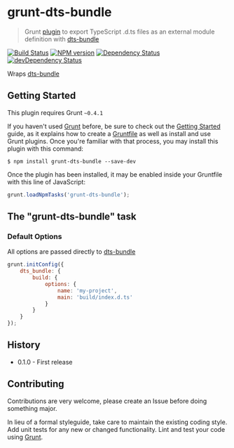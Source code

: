 # grunt-dts-bundle

> Grunt [plugin](http://gruntjs.com/) to export TypeScript .d.ts files as an external module definition with [dts-bundle](https://github.com/grunt-ts/dts-bundle)

[![Build Status](https://secure.travis-ci.org/grunt-ts/grunt-dts-bundle.svg?branch=master)](http://travis-ci.org/grunt-ts/grunt-dts-bundle) [![NPM version](https://badge.fury.io/js/grunt-dts-bundle.svg)](http://badge.fury.io/js/grunt-dts-bundle) [![Dependency Status](https://david-dm.org/grunt-ts/grunt-dts-bundle.svg)](https://david-dm.org/grunt-ts/grunt-dts-bundle) [![devDependency Status](https://david-dm.org/grunt-ts/grunt-dts-bundle/dev-status.svg)](https://david-dm.org/grunt-ts/grunt-dts-bundle#info=devDependencies)

Wraps [dts-bundle](https://github.com/grunt-ts/dts-bundle)

## Getting Started
This plugin requires Grunt `~0.4.1`

If you haven't used [Grunt](http://gruntjs.com/) before, be sure to check out the [Getting Started](http://gruntjs.com/getting-started) guide, as it explains how to create a [Gruntfile](http://gruntjs.com/sample-gruntfile) as well as install and use Grunt plugins. Once you're familiar with that process, you may install this plugin with this command:

```shell
$ npm install grunt-dts-bundle --save-dev
```

Once the plugin has been installed, it may be enabled inside your Gruntfile with this line of JavaScript:

```js
grunt.loadNpmTasks('grunt-dts-bundle');
```

## The "grunt-dts-bundle" task

### Default Options

All options are passed directly to [dts-bundle](https://github.com/grunt-ts/dts-bundle)

```js
grunt.initConfig({
	dts_bundle: {
		build: {
			options: {
				name: 'my-project',
				main: 'build/index.d.ts'
			}
		}
	}
});
```

## History

* 0.1.0 - First release

## Contributing

Contributions are very welcome, please create an Issue before doing something major.

In lieu of a formal styleguide, take care to maintain the existing coding style. Add unit tests for any new or changed functionality. Lint and test your code using [Grunt](http://gruntjs.com/).

